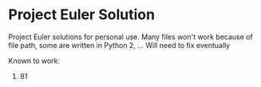 # Project Euler Solution
Project Euler solutions for personal use.
Many files won't work because of file path, some are written in Python 2, ... Will need to fix eventually

Known to work: 
1. 81